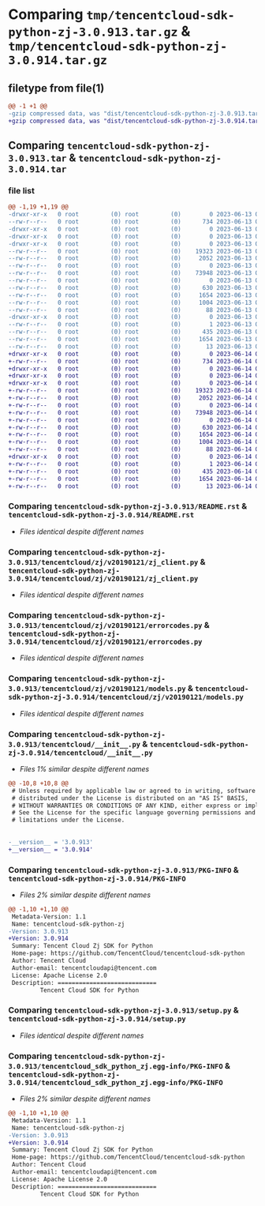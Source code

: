 # Comparing `tmp/tencentcloud-sdk-python-zj-3.0.913.tar.gz` & `tmp/tencentcloud-sdk-python-zj-3.0.914.tar.gz`

## filetype from file(1)

```diff
@@ -1 +1 @@
-gzip compressed data, was "dist/tencentcloud-sdk-python-zj-3.0.913.tar", last modified: Tue Jun 13 02:30:05 2023, max compression
+gzip compressed data, was "dist/tencentcloud-sdk-python-zj-3.0.914.tar", last modified: Wed Jun 14 00:39:37 2023, max compression
```

## Comparing `tencentcloud-sdk-python-zj-3.0.913.tar` & `tencentcloud-sdk-python-zj-3.0.914.tar`

### file list

```diff
@@ -1,19 +1,19 @@
-drwxr-xr-x   0 root         (0) root         (0)        0 2023-06-13 02:30:05.000000 tencentcloud-sdk-python-zj-3.0.913/
--rw-r--r--   0 root         (0) root         (0)      734 2023-06-13 02:30:05.000000 tencentcloud-sdk-python-zj-3.0.913/README.rst
-drwxr-xr-x   0 root         (0) root         (0)        0 2023-06-13 02:30:05.000000 tencentcloud-sdk-python-zj-3.0.913/tencentcloud/
-drwxr-xr-x   0 root         (0) root         (0)        0 2023-06-13 02:30:05.000000 tencentcloud-sdk-python-zj-3.0.913/tencentcloud/zj/
-drwxr-xr-x   0 root         (0) root         (0)        0 2023-06-13 02:30:05.000000 tencentcloud-sdk-python-zj-3.0.913/tencentcloud/zj/v20190121/
--rw-r--r--   0 root         (0) root         (0)    19323 2023-06-13 02:30:05.000000 tencentcloud-sdk-python-zj-3.0.913/tencentcloud/zj/v20190121/zj_client.py
--rw-r--r--   0 root         (0) root         (0)     2052 2023-06-13 02:30:05.000000 tencentcloud-sdk-python-zj-3.0.913/tencentcloud/zj/v20190121/errorcodes.py
--rw-r--r--   0 root         (0) root         (0)        0 2023-06-13 02:30:05.000000 tencentcloud-sdk-python-zj-3.0.913/tencentcloud/zj/v20190121/__init__.py
--rw-r--r--   0 root         (0) root         (0)    73948 2023-06-13 02:30:05.000000 tencentcloud-sdk-python-zj-3.0.913/tencentcloud/zj/v20190121/models.py
--rw-r--r--   0 root         (0) root         (0)        0 2023-06-13 02:30:05.000000 tencentcloud-sdk-python-zj-3.0.913/tencentcloud/zj/__init__.py
--rw-r--r--   0 root         (0) root         (0)      630 2023-06-13 02:30:05.000000 tencentcloud-sdk-python-zj-3.0.913/tencentcloud/__init__.py
--rw-r--r--   0 root         (0) root         (0)     1654 2023-06-13 02:30:05.000000 tencentcloud-sdk-python-zj-3.0.913/PKG-INFO
--rw-r--r--   0 root         (0) root         (0)     1004 2023-06-13 02:30:05.000000 tencentcloud-sdk-python-zj-3.0.913/setup.py
--rw-r--r--   0 root         (0) root         (0)       88 2023-06-13 02:30:05.000000 tencentcloud-sdk-python-zj-3.0.913/setup.cfg
-drwxr-xr-x   0 root         (0) root         (0)        0 2023-06-13 02:30:05.000000 tencentcloud-sdk-python-zj-3.0.913/tencentcloud_sdk_python_zj.egg-info/
--rw-r--r--   0 root         (0) root         (0)        1 2023-06-13 02:30:05.000000 tencentcloud-sdk-python-zj-3.0.913/tencentcloud_sdk_python_zj.egg-info/dependency_links.txt
--rw-r--r--   0 root         (0) root         (0)      435 2023-06-13 02:30:05.000000 tencentcloud-sdk-python-zj-3.0.913/tencentcloud_sdk_python_zj.egg-info/SOURCES.txt
--rw-r--r--   0 root         (0) root         (0)     1654 2023-06-13 02:30:05.000000 tencentcloud-sdk-python-zj-3.0.913/tencentcloud_sdk_python_zj.egg-info/PKG-INFO
--rw-r--r--   0 root         (0) root         (0)       13 2023-06-13 02:30:05.000000 tencentcloud-sdk-python-zj-3.0.913/tencentcloud_sdk_python_zj.egg-info/top_level.txt
+drwxr-xr-x   0 root         (0) root         (0)        0 2023-06-14 00:39:37.000000 tencentcloud-sdk-python-zj-3.0.914/
+-rw-r--r--   0 root         (0) root         (0)      734 2023-06-14 00:39:36.000000 tencentcloud-sdk-python-zj-3.0.914/README.rst
+drwxr-xr-x   0 root         (0) root         (0)        0 2023-06-14 00:39:37.000000 tencentcloud-sdk-python-zj-3.0.914/tencentcloud/
+drwxr-xr-x   0 root         (0) root         (0)        0 2023-06-14 00:39:37.000000 tencentcloud-sdk-python-zj-3.0.914/tencentcloud/zj/
+drwxr-xr-x   0 root         (0) root         (0)        0 2023-06-14 00:39:37.000000 tencentcloud-sdk-python-zj-3.0.914/tencentcloud/zj/v20190121/
+-rw-r--r--   0 root         (0) root         (0)    19323 2023-06-14 00:39:36.000000 tencentcloud-sdk-python-zj-3.0.914/tencentcloud/zj/v20190121/zj_client.py
+-rw-r--r--   0 root         (0) root         (0)     2052 2023-06-14 00:39:36.000000 tencentcloud-sdk-python-zj-3.0.914/tencentcloud/zj/v20190121/errorcodes.py
+-rw-r--r--   0 root         (0) root         (0)        0 2023-06-14 00:39:36.000000 tencentcloud-sdk-python-zj-3.0.914/tencentcloud/zj/v20190121/__init__.py
+-rw-r--r--   0 root         (0) root         (0)    73948 2023-06-14 00:39:36.000000 tencentcloud-sdk-python-zj-3.0.914/tencentcloud/zj/v20190121/models.py
+-rw-r--r--   0 root         (0) root         (0)        0 2023-06-14 00:39:36.000000 tencentcloud-sdk-python-zj-3.0.914/tencentcloud/zj/__init__.py
+-rw-r--r--   0 root         (0) root         (0)      630 2023-06-14 00:39:36.000000 tencentcloud-sdk-python-zj-3.0.914/tencentcloud/__init__.py
+-rw-r--r--   0 root         (0) root         (0)     1654 2023-06-14 00:39:37.000000 tencentcloud-sdk-python-zj-3.0.914/PKG-INFO
+-rw-r--r--   0 root         (0) root         (0)     1004 2023-06-14 00:39:36.000000 tencentcloud-sdk-python-zj-3.0.914/setup.py
+-rw-r--r--   0 root         (0) root         (0)       88 2023-06-14 00:39:37.000000 tencentcloud-sdk-python-zj-3.0.914/setup.cfg
+drwxr-xr-x   0 root         (0) root         (0)        0 2023-06-14 00:39:37.000000 tencentcloud-sdk-python-zj-3.0.914/tencentcloud_sdk_python_zj.egg-info/
+-rw-r--r--   0 root         (0) root         (0)        1 2023-06-14 00:39:37.000000 tencentcloud-sdk-python-zj-3.0.914/tencentcloud_sdk_python_zj.egg-info/dependency_links.txt
+-rw-r--r--   0 root         (0) root         (0)      435 2023-06-14 00:39:37.000000 tencentcloud-sdk-python-zj-3.0.914/tencentcloud_sdk_python_zj.egg-info/SOURCES.txt
+-rw-r--r--   0 root         (0) root         (0)     1654 2023-06-14 00:39:37.000000 tencentcloud-sdk-python-zj-3.0.914/tencentcloud_sdk_python_zj.egg-info/PKG-INFO
+-rw-r--r--   0 root         (0) root         (0)       13 2023-06-14 00:39:37.000000 tencentcloud-sdk-python-zj-3.0.914/tencentcloud_sdk_python_zj.egg-info/top_level.txt
```

### Comparing `tencentcloud-sdk-python-zj-3.0.913/README.rst` & `tencentcloud-sdk-python-zj-3.0.914/README.rst`

 * *Files identical despite different names*

### Comparing `tencentcloud-sdk-python-zj-3.0.913/tencentcloud/zj/v20190121/zj_client.py` & `tencentcloud-sdk-python-zj-3.0.914/tencentcloud/zj/v20190121/zj_client.py`

 * *Files identical despite different names*

### Comparing `tencentcloud-sdk-python-zj-3.0.913/tencentcloud/zj/v20190121/errorcodes.py` & `tencentcloud-sdk-python-zj-3.0.914/tencentcloud/zj/v20190121/errorcodes.py`

 * *Files identical despite different names*

### Comparing `tencentcloud-sdk-python-zj-3.0.913/tencentcloud/zj/v20190121/models.py` & `tencentcloud-sdk-python-zj-3.0.914/tencentcloud/zj/v20190121/models.py`

 * *Files identical despite different names*

### Comparing `tencentcloud-sdk-python-zj-3.0.913/tencentcloud/__init__.py` & `tencentcloud-sdk-python-zj-3.0.914/tencentcloud/__init__.py`

 * *Files 1% similar despite different names*

```diff
@@ -10,8 +10,8 @@
 # Unless required by applicable law or agreed to in writing, software
 # distributed under the License is distributed on an "AS IS" BASIS,
 # WITHOUT WARRANTIES OR CONDITIONS OF ANY KIND, either express or implied.
 # See the License for the specific language governing permissions and
 # limitations under the License.
 
 
-__version__ = '3.0.913'
+__version__ = '3.0.914'
```

### Comparing `tencentcloud-sdk-python-zj-3.0.913/PKG-INFO` & `tencentcloud-sdk-python-zj-3.0.914/PKG-INFO`

 * *Files 2% similar despite different names*

```diff
@@ -1,10 +1,10 @@
 Metadata-Version: 1.1
 Name: tencentcloud-sdk-python-zj
-Version: 3.0.913
+Version: 3.0.914
 Summary: Tencent Cloud Zj SDK for Python
 Home-page: https://github.com/TencentCloud/tencentcloud-sdk-python
 Author: Tencent Cloud
 Author-email: tencentcloudapi@tencent.com
 License: Apache License 2.0
 Description: ============================
         Tencent Cloud SDK for Python
```

### Comparing `tencentcloud-sdk-python-zj-3.0.913/setup.py` & `tencentcloud-sdk-python-zj-3.0.914/setup.py`

 * *Files identical despite different names*

### Comparing `tencentcloud-sdk-python-zj-3.0.913/tencentcloud_sdk_python_zj.egg-info/PKG-INFO` & `tencentcloud-sdk-python-zj-3.0.914/tencentcloud_sdk_python_zj.egg-info/PKG-INFO`

 * *Files 2% similar despite different names*

```diff
@@ -1,10 +1,10 @@
 Metadata-Version: 1.1
 Name: tencentcloud-sdk-python-zj
-Version: 3.0.913
+Version: 3.0.914
 Summary: Tencent Cloud Zj SDK for Python
 Home-page: https://github.com/TencentCloud/tencentcloud-sdk-python
 Author: Tencent Cloud
 Author-email: tencentcloudapi@tencent.com
 License: Apache License 2.0
 Description: ============================
         Tencent Cloud SDK for Python
```

